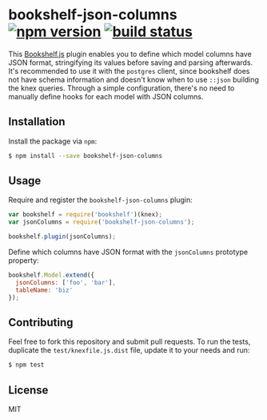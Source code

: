 # bookshelf-json-columns [![npm version][npm-image]][npm-url] [![build status][travis-image]][travis-url]

This [Bookshelf.js](https://github.com/tgriesser/bookshelf) plugin enables you to define which model columns have JSON format, stringifying its values before saving and parsing afterwards. It's recommended to use it with the `postgres` client, since bookshelf does not have schema information and doesn't know when to use `::json` building the knex queries. Through a simple configuration, there's no need to manually define hooks for each model with JSON columns.

## Installation

Install the package via `npm`:

```sh
$ npm install --save bookshelf-json-columns
```

## Usage

Require and register the `bookshelf-json-columns` plugin:

```js
var bookshelf = require('bookshelf')(knex);
var jsonColumns = require('bookshelf-json-columns');

bookshelf.plugin(jsonColumns);
```

Define which columns have JSON format with the `jsonColumns` prototype property:

```js
bookshelf.Model.extend({
  jsonColumns: ['foo', 'bar'],
  tableName: 'biz'
});
```

## Contributing

Feel free to fork this repository and submit pull requests. To run the tests, duplicate the `test/knexfile.js.dist` file, update it to your needs and run:

```sh
$ npm test
```

## License

MIT

[npm-image]: https://img.shields.io/npm/v/bookshelf-json-columns.svg?style=flat-square
[npm-url]: https://npmjs.org/package/bookshelf-json-columns
[travis-image]: https://img.shields.io/travis/seegno/bookshelf-json-columns.svg?style=flat-square
[travis-url]: https://travis-ci.org/seegno/bookshelf-json-columns
